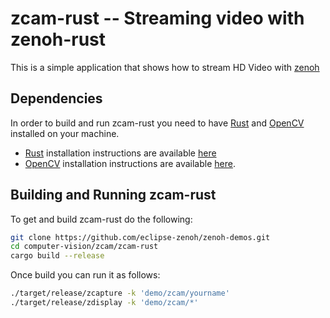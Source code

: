 # zcam-rust -- Streaming video with zenoh-rust

This is a simple application that shows how to stream HD Video with [zenoh](http://zenoh.io)

## Dependencies

In order to build and run zcam-rust you need to have [Rust](rust-lang.org) and [OpenCV](http://opencv.org) installed on your machine.

- [Rust](http://rust-lang.org) installation instructions are available [here](https://www.rust-lang.org/tools/install)
- [OpenCV](http://opencv.org) installation instructions are available [here](https://docs.opencv.org/trunk/df/d65/tutorial_table_of_content_introduction.html).

## Building and Running zcam-rust

To get and build zcam-rust do the following:

```bash
git clone https://github.com/eclipse-zenoh/zenoh-demos.git
cd computer-vision/zcam/zcam-rust
cargo build --release
```

Once build you can run it as follows:

```bash
./target/release/zcapture -k 'demo/zcam/yourname'
./target/release/zdisplay -k 'demo/zcam/*'
```
